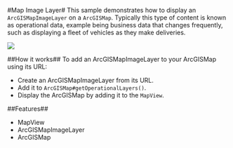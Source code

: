 #Map Image Layer#
This sample demonstrates how to display an `ArcGISMapImageLayer` on a `ArcGISMap`. Typically
this type of content is known as operational data, example being business data that changes frequently, such as displaying a fleet of vehicles as they make deliveries.

![](MapImageLayer.png)

##How it works##
To add an ArcGISMapImageLayer to your ArcGISMap using its URL:

- Create an ArcGISMapImageLayer from its URL.
- Add it to `ArcGISMap#getOperationalLayers()`.
- Display the ArcGISMap by adding it to the `MapView`.

##Features##
- MapView
- ArcGISMapImageLayer
- ArcGISMap